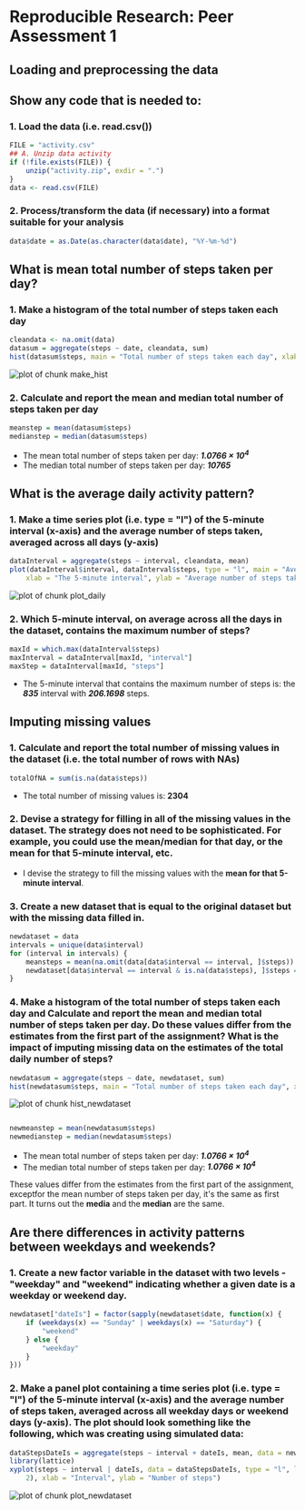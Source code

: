 # Reproducible Research: Peer Assessment 1


## Loading and preprocessing the data
## Show any code that is needed to:

### 1. Load the data (i.e. read.csv())

```r
FILE = "activity.csv"
## A. Unzip data activity
if (!file.exists(FILE)) {
    unzip("activity.zip", exdir = ".")
}
data <- read.csv(FILE)
```


### 2. Process/transform the data (if necessary) into a format suitable for your analysis


```r
data$date = as.Date(as.character(data$date), "%Y-%m-%d")
```


## What is mean total number of steps taken per day?
### 1. Make a histogram of the total number of steps taken each day

```r
cleandata <- na.omit(data)
datasum = aggregate(steps ~ date, cleandata, sum)
hist(datasum$steps, main = "Total number of steps taken each day", xlab = "Steps")
```

![plot of chunk make_hist](figure/make_hist.png) 


### 2. Calculate and report the mean and median total number of steps taken per day

```r
meanstep = mean(datasum$steps)
medianstep = median(datasum$steps)
```

* The mean total number of steps taken per day: ___1.0766 &times; 10<sup>4</sup>___
* The median total number of steps taken per day: ___10765___

## What is the average daily activity pattern?
### 1. Make a time series plot (i.e. type = "l") of the 5-minute interval (x-axis) and the average number of steps taken, averaged across all days (y-axis)

```r
dataInterval = aggregate(steps ~ interval, cleandata, mean)
plot(dataInterval$interval, dataInterval$steps, type = "l", main = "Average number of steps across all days", 
    xlab = "The 5-minute interval", ylab = "Average number of steps taken")
```

![plot of chunk plot_daily](figure/plot_daily.png) 


### 2. Which 5-minute interval, on average across all the days in the dataset, contains the maximum number of steps?

```r
maxId = which.max(dataInterval$steps)
maxInterval = dataInterval[maxId, "interval"]
maxStep = dataInterval[maxId, "steps"]
```

* The 5-minute interval that contains the maximum number of steps is: 
the ___835___ interval with ___206.1698___ steps.

## Imputing missing values

### 1. Calculate and report the total number of missing values in the dataset (i.e. the total number of rows with NAs)

```r
totalOfNA = sum(is.na(data$steps))
```

* The total number of missing values is: __2304__

### 2. Devise a strategy for filling in all of the missing values in the dataset. The strategy does not need to be sophisticated. For example, you could use the mean/median for that day, or the mean for that 5-minute interval, etc.

* I devise the strategy to fill the missing values with the __mean for that 5-minute interval__.

### 3. Create a new dataset that is equal to the original dataset but with the missing data filled in.

```r
newdataset = data
intervals = unique(data$interval)
for (interval in intervals) {
    meansteps = mean(na.omit(data[data$interval == interval, ]$steps))
    newdataset[data$interval == interval & is.na(data$steps), ]$steps = meansteps
}
```


### 4. Make a histogram of the total number of steps taken each day and Calculate and report the mean and median total number of steps taken per day. Do these values differ from the estimates from the first part of the assignment? What is the impact of imputing missing data on the estimates of the total daily number of steps?

```r
newdatasum = aggregate(steps ~ date, newdataset, sum)
hist(newdatasum$steps, main = "Total number of steps taken each day", xlab = "Steps")
```

![plot of chunk hist_newdataset](figure/hist_newdataset.png) 

```r

newmeanstep = mean(newdatasum$steps)
newmedianstep = median(newdatasum$steps)
```

* The mean total number of steps taken per day: ___1.0766 &times; 10<sup>4</sup>___
* The median total number of steps taken per day: ___1.0766 &times; 10<sup>4</sup>___

These values differ from the estimates from the first part of the assignment,
exceptfor the mean number of steps taken per day, it's the same as first part.
It turns out the __media__ and the __median__ are the same.

## Are there differences in activity patterns between weekdays and weekends?
### 1. Create a new factor variable in the dataset with two levels - "weekday" and "weekend" indicating whether a given date is a weekday or weekend day.


```r
newdataset["dateIs"] = factor(sapply(newdataset$date, function(x) {
    if (weekdays(x) == "Sunday" | weekdays(x) == "Saturday") {
        "weekend"
    } else {
        "weekday"
    }
}))
```


### 2. Make a panel plot containing a time series plot (i.e. type = "l") of the 5-minute interval (x-axis) and the average number of steps taken, averaged across all weekday days or weekend days (y-axis). The plot should look something like the following, which was creating using simulated data:

```r
dataStepsDateIs = aggregate(steps ~ interval + dateIs, mean, data = newdataset)
library(lattice)
xyplot(steps ~ interval | dateIs, data = dataStepsDateIs, type = "l", layout = c(1, 
    2), xlab = "Interval", ylab = "Number of steps")
```

![plot of chunk plot_newdataset](figure/plot_newdataset.png) 


